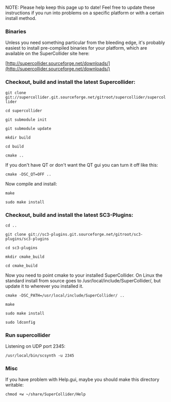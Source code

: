 NOTE: Please help keep this page up to date!  Feel free to update these instructions if you run into problems on a specific platform or with a certain install method.

### Binaries

Unless you need something particular from the bleeding edge, it's probably easiest to install pre-compiled binaries for your platform, which are available on the SuperCollider site here:

[http://supercollider.sourceforge.net/downloads/](http://supercollider.sourceforge.net/downloads/)

### Checkout, build and install the latest Supercollider:

`git clone git://supercollider.git.sourceforge.net/gitroot/supercollider/supercollider`

`cd supercollider`

`git submodule init`

`git submodule update`

`mkdir build`

`cd build`

`cmake ..`

If you don't have QT or don't want the QT gui you can turn it off like this: 

`cmake -DSC_QT=OFF ..`

Now compile and install:

`make`

`sudo make install`

### Checkout, build and install the latest SC3-Plugins:

`cd ..`

`git clone git://sc3-plugins.git.sourceforge.net/gitroot/sc3-plugins/sc3-plugins`

`cd sc3-plugins`

`mkdir cmake_build`

`cd cmake_build`

Now you need to point cmake to your installed SuperCollider.  On Linux the standard install from source goes to /usr/local/include/SuperCollider/, but update it to wherever you installed it.

`cmake -DSC_PATH=/usr/local/include/SuperCollider/ ..`

`make`

`sudo make install`

`sudo ldconfig`

### Run supercollider

Listening on UDP port 2345:

`/usr/local/bin/scsynth -u 2345`

### Misc

If you have problem with Help.gui, maybe you should make this directory writable:

`chmod +w ~/share/SuperCollider/Help` 